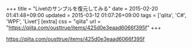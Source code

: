 +++
title = "Livetのサンプルを復元してみる"
date = 2015-02-20 01:41:48+09:00
updated = 2015-03-12 01:07:26+09:00
tags = ['qiita', 'C#', 'WPF', 'Livet']
[extra]
css = "qiita"
url = "https://qiita.com/ousttrue/items/425d0e3eaad6066f395f"
+++

<https://qiita.com/ousttrue/items/425d0e3eaad6066f395f>

